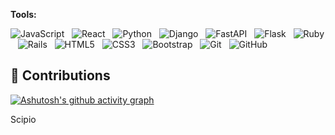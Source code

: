 **Tools:** 

![JavaScript](https://img.shields.io/badge/-JavaScript-black?logo=javascript&style=social)&nbsp;&nbsp;
![React](https://img.shields.io/badge/-React-blue?logo=react&style=social)&nbsp;&nbsp;
![Python](https://img.shields.io/badge/-Python-black?logo=Python&style=social)&nbsp;&nbsp;
![Django](https://img.shields.io/badge/-Django-green?logo=django&style=social)&nbsp;&nbsp;
![FastAPI](https://img.shields.io/badge/-fastapi-green?logo=fastapi&style=social)&nbsp;&nbsp;
![Flask](https://img.shields.io/badge/flask-black?logo=flask&style=social)&nbsp;&nbsp;
![Ruby](https://img.shields.io/badge/-Ruby-red?logo=ruby&style=social)&nbsp;&nbsp;
![Rails](https://img.shields.io/badge/-rubyonrails-red?logo=rubyonrails&style=social)&nbsp;&nbsp;
![HTML5](https://img.shields.io/badge/-HTML5-black?logo=html5&style=social)&nbsp;&nbsp;
![CSS3](https://img.shields.io/badge/-CSS3-black?logo=css3&style=social)&nbsp;&nbsp;
![Bootstrap](https://img.shields.io/badge/-Bootstrap-black?logo=bootstrap&style=social)&nbsp;&nbsp;
![Git](https://img.shields.io/badge/-Git-black?logo=git&style=social)&nbsp;&nbsp;
![GitHub](https://img.shields.io/badge/-GitHub-black?logo=github&style=social)&nbsp;&nbsp;

## 📜 Contributions
  

[![Ashutosh's github activity graph](https://github-readme-activity-graph.cyclic.app/graph?username=WMCharles&theme=gotham)](https://github.com/WMCharles/github-readme-activity-graph)

Scipio
